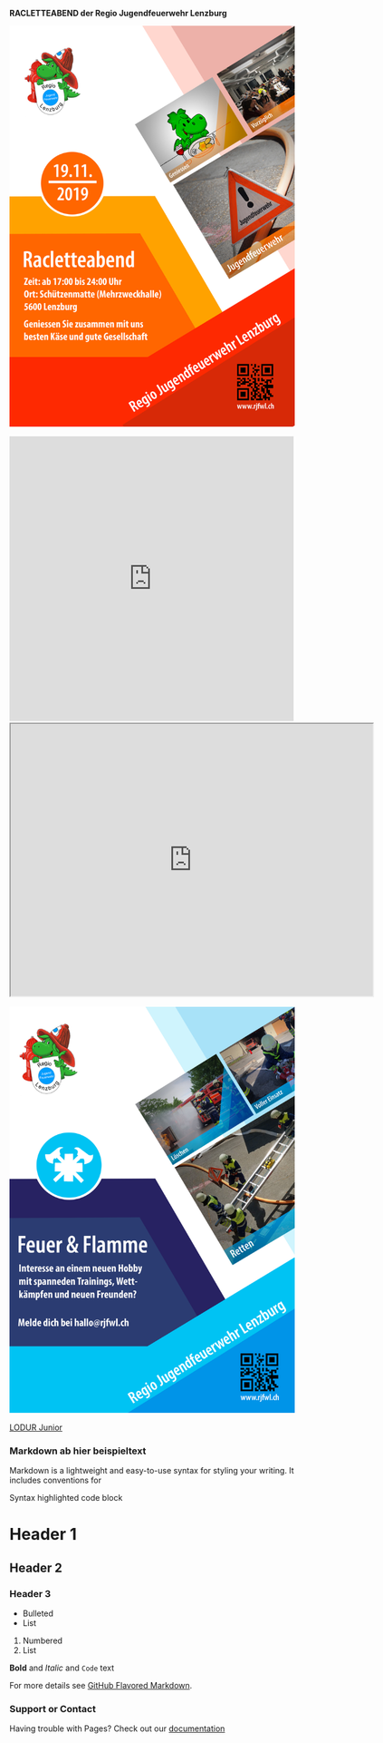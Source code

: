 
**RACLETTEABEND der Regio Jugendfeuerwehr Lenzburg**

![Flyer Racletteabend](2019_Flyer_Racletteabend_inkl_Zuschnitt_2.jpg)

<iframe src="https://www.google.com/maps/embed?pb=!1m18!1m12!1m3!1d316.1132227594724!2d8.183989595907454!3d47.39171299361216!2m3!1f0!2f0!3f0!3m2!1i1024!2i768!4f13.1!3m3!1m2!1s0x479016754a25cd7f%3A0xc449652c79663849!2sMehrzweckhalle%20Lenzburg!5e0!3m2!1sen!2sch!4v1568373116363!5m2!1sen!2sch" width="502" height="502" frameborder="0" style="border:0;" allowfullscreen=""></iframe>

<iframe src="https://www.google.com/maps/d/embed?mid=16woRGBb78v_p8O02UVln8Hvb38s&hl=en" width="640" height="480"></iframe>

![Allgemeiner Flyer](Vorlage_AllgemeinerFlyer_2.jpg)


[LODUR Junior](https://rjfwl.ch)



### Markdown ab hier beispieltext

Markdown is a lightweight and easy-to-use syntax for styling your writing. It includes conventions for


Syntax highlighted code block

# Header 1
## Header 2
### Header 3

- Bulleted
- List

1. Numbered
2. List

**Bold** and _Italic_ and `Code` text


For more details see [GitHub Flavored Markdown](https://guides.github.com/features/mastering-markdown/).

### Support or Contact

Having trouble with Pages? Check out our [documentation](https://help.github.com/categories/github-pages-basics/)
